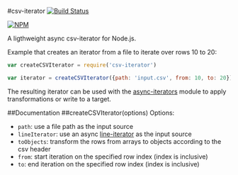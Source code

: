 #csv-iterator
[![Build Status](https://travis-ci.org/mirkokiefer/csv-iterator.png?branch=master)](https://travis-ci.org/mirkokiefer/csv-iterator)

[![NPM](https://nodei.co/npm/csv-iterator.png)](https://nodei.co/npm/csv-iterator/)

A ligthweight async csv-iterator for Node.js.

Example that creates an iterator from a file to iterate over rows 10 to 20:

``` js
var createCSVIterator = require('csv-iterator')

var iterator = createCSVIterator({path: 'input.csv', from: 10, to: 20})
```

The resulting iterator can be used with the [async-iterators](https://github.com/mirkokiefer/async-iterators) module to apply transformations or write to a target.

##Documentation
##createCSVIterator(options)
Options:

- `path`: use a file path as the input source
- `lineIterator`: use an async [line-iterator](https://github.com/mirkokiefer/line-iterator) as the input source
- `toObjects`: transform the rows from arrays to objects according to the csv header
- `from`: start iteration on the specified row index (index is inclusive)
- `to`: end iteration on the specified row index (index is inclusive)
